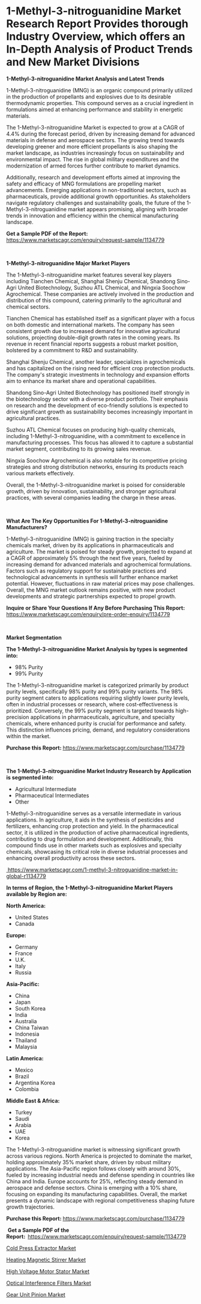 <p><h1>1-Methyl-3-nitroguanidine Market Research Report Provides thorough Industry Overview, which offers an In-Depth Analysis of Product Trends and New Market Divisions</h1></p><p><strong>1-Methyl-3-nitroguanidine Market Analysis and Latest Trends</strong></p>
<p><p>1-Methyl-3-nitroguanidine (MNG) is an organic compound primarily utilized in the production of propellants and explosives due to its desirable thermodynamic properties. This compound serves as a crucial ingredient in formulations aimed at enhancing performance and stability in energetic materials.</p><p>The 1-Methyl-3-nitroguanidine Market is expected to grow at a CAGR of 4.4% during the forecast period, driven by increasing demand for advanced materials in defense and aerospace sectors. The growing trend towards developing greener and more efficient propellants is also shaping the market landscape, as industries increasingly focus on sustainability and environmental impact. The rise in global military expenditures and the modernization of armed forces further contribute to market dynamics.</p><p>Additionally, research and development efforts aimed at improving the safety and efficacy of MNG formulations are propelling market advancements. Emerging applications in non-traditional sectors, such as pharmaceuticals, provide additional growth opportunities. As stakeholders navigate regulatory challenges and sustainability goals, the future of the 1-Methyl-3-nitroguanidine market appears promising, aligning with broader trends in innovation and efficiency within the chemical manufacturing landscape.</p></p>
<p><strong>Get a Sample PDF of the Report:&nbsp;</strong> <a href="https://www.marketscagr.com/enquiry/request-sample/1134779?utm_campaign=1285&utm_medium=2&utm_source=Github&utm_content=ia&utm_term=18102024&utm_id=1-methyl-3-nitroguanidine">https://www.marketscagr.com/enquiry/request-sample/1134779</a></p>
<p>&nbsp;</p>
<p><strong>1-Methyl-3-nitroguanidine Major Market Players</strong></p>
<p><p>The 1-Methyl-3-nitroguanidine market features several key players including Tianchen Chemical, Shanghai Shenju Chemical, Shandong Sino-Agri United Biotechnology, Suzhou ATL Chemical, and Ningxia Soochow Agrochemical. These companies are actively involved in the production and distribution of this compound, catering primarily to the agricultural and chemical sectors.</p><p>Tianchen Chemical has established itself as a significant player with a focus on both domestic and international markets. The company has seen consistent growth due to increased demand for innovative agricultural solutions, projecting double-digit growth rates in the coming years. Its revenue in recent financial reports suggests a robust market position, bolstered by a commitment to R&D and sustainability.</p><p>Shanghai Shenju Chemical, another leader, specializes in agrochemicals and has capitalized on the rising need for efficient crop protection products. The company's strategic investments in technology and expansion efforts aim to enhance its market share and operational capabilities.</p><p>Shandong Sino-Agri United Biotechnology has positioned itself strongly in the biotechnology sector with a diverse product portfolio. Their emphasis on research and the development of eco-friendly solutions is expected to drive significant growth as sustainability becomes increasingly important in agricultural practices.</p><p>Suzhou ATL Chemical focuses on producing high-quality chemicals, including 1-Methyl-3-nitroguanidine, with a commitment to excellence in manufacturing processes. This focus has allowed it to capture a substantial market segment, contributing to its growing sales revenue.</p><p>Ningxia Soochow Agrochemical is also notable for its competitive pricing strategies and strong distribution networks, ensuring its products reach various markets effectively.</p><p>Overall, the 1-Methyl-3-nitroguanidine market is poised for considerable growth, driven by innovation, sustainability, and stronger agricultural practices, with several companies leading the charge in these areas.</p></p>
<p>&nbsp;</p>
<p><strong>What Are The Key Opportunities For 1-Methyl-3-nitroguanidine Manufacturers?</strong></p>
<p><p>1-Methyl-3-nitroguanidine (MNG) is gaining traction in the specialty chemicals market, driven by its applications in pharmaceuticals and agriculture. The market is poised for steady growth, projected to expand at a CAGR of approximately 5% through the next five years, fueled by increasing demand for advanced materials and agrochemical formulations. Factors such as regulatory support for sustainable practices and technological advancements in synthesis will further enhance market potential. However, fluctuations in raw material prices may pose challenges. Overall, the MNG market outlook remains positive, with new product developments and strategic partnerships expected to propel growth.</p></p>
<p><strong>Inquire or Share Your Questions If Any Before Purchasing This Report:</strong> <a href="https://www.marketscagr.com/enquiry/pre-order-enquiry/1134779?utm_campaign=1285&utm_medium=2&utm_source=Github&utm_content=ia&utm_term=18102024&utm_id=1-methyl-3-nitroguanidine">https://www.marketscagr.com/enquiry/pre-order-enquiry/1134779</a></p>
<p>&nbsp;</p>
<p><strong>Market Segmentation</strong></p>
<p><strong>The 1-Methyl-3-nitroguanidine Market Analysis by types is segmented into:</strong></p>
<p><ul><li>98% Purity</li><li>99% Purity</li></ul></p>
<p><p>The 1-Methyl-3-nitroguanidine market is categorized primarily by product purity levels, specifically 98% purity and 99% purity variants. The 98% purity segment caters to applications requiring slightly lower purity levels, often in industrial processes or research, where cost-effectiveness is prioritized. Conversely, the 99% purity segment is targeted towards high-precision applications in pharmaceuticals, agriculture, and specialty chemicals, where enhanced purity is crucial for performance and safety. This distinction influences pricing, demand, and regulatory considerations within the market.</p></p>
<p><strong>Purchase this Report:&nbsp;</strong><a href="https://www.marketscagr.com/purchase/1134779?utm_campaign=1285&utm_medium=2&utm_source=Github&utm_content=ia&utm_term=18102024&utm_id=1-methyl-3-nitroguanidine">https://www.marketscagr.com/purchase/1134779</a></p>
<p>&nbsp;</p>
<p><strong>The 1-Methyl-3-nitroguanidine Market Industry Research by Application is segmented into:</strong></p>
<p><ul><li>Agricultural Intermediate</li><li>Pharmaceutical Intermediates</li><li>Other</li></ul></p>
<p><p>1-Methyl-3-nitroguanidine serves as a versatile intermediate in various applications. In agriculture, it aids in the synthesis of pesticides and fertilizers, enhancing crop protection and yield. In the pharmaceutical sector, it is utilized in the production of active pharmaceutical ingredients, contributing to drug formulation and development. Additionally, this compound finds use in other markets such as explosives and specialty chemicals, showcasing its critical role in diverse industrial processes and enhancing overall productivity across these sectors.</p></p>
<p><a href="https://www.marketscagr.com/1-methyl-3-nitroguanidine-market-in-global-r1134779?utm_campaign=1285&utm_medium=2&utm_source=Github&utm_content=ia&utm_term=18102024&utm_id=1-methyl-3-nitroguanidine">&nbsp;https://www.marketscagr.com/1-methyl-3-nitroguanidine-market-in-global-r1134779</a></p>
<p><strong>In terms of Region, the 1-Methyl-3-nitroguanidine Market Players available by Region are:</strong></p>
<p>
    <p> <strong> North America: </strong>
        <ul>
            <li>United States</li>
            <li>Canada</li>
        </ul>
        </p> 
    <p> <strong> Europe: </strong>
        <ul>
            <li>Germany</li>
            <li>France</li>
            <li>U.K.</li>
            <li>Italy</li>
            <li>Russia</li>
        </ul>
        </p> 
    <p> <strong> Asia-Pacific: </strong>
        <ul>
            <li>China</li>
            <li>Japan</li>
            <li>South Korea</li>
            <li>India</li>
            <li>Australia</li>
            <li>China Taiwan</li>
            <li>Indonesia</li>
            <li>Thailand</li>
            <li>Malaysia</li>
        </ul>
        </p> 
    <p> <strong> Latin America: </strong>
        <ul>
            <li>Mexico</li>
            <li>Brazil</li>
            <li>Argentina Korea</li>
            <li>Colombia</li>
        </ul>
        </p> 
    <p> <strong> Middle East & Africa: </strong>
        <ul>
            <li>Turkey</li>
            <li>Saudi</li>
            <li>Arabia</li>
            <li>UAE</li>
            <li>Korea</li>
        </ul>
    </p>
    </p>
<p><p>The 1-Methyl-3-nitroguanidine market is witnessing significant growth across various regions. North America is projected to dominate the market, holding approximately 35% market share, driven by robust military applications. The Asia-Pacific region follows closely with around 30%, fueled by increasing industrial needs and defense spending in countries like China and India. Europe accounts for 25%, reflecting steady demand in aerospace and defense sectors. China is emerging with a 10% share, focusing on expanding its manufacturing capabilities. Overall, the market presents a dynamic landscape with regional competitiveness shaping future growth trajectories.</p></p>
<p><strong>Purchase this Report: </strong><a href="https://www.marketscagr.com/purchase/1134779?utm_campaign=1285&utm_medium=2&utm_source=Github&utm_content=ia&utm_term=18102024&utm_id=1-methyl-3-nitroguanidine">https://www.marketscagr.com/purchase/1134779</a></p>
<p>&nbsp;<strong>Get a Sample PDF of the Report:&nbsp;&nbsp;</strong><a href="https://www.marketscagr.com/enquiry/request-sample/1134779?utm_campaign=1285&utm_medium=2&utm_source=Github&utm_content=ia&utm_term=18102024&utm_id=1-methyl-3-nitroguanidine">https://www.marketscagr.com/enquiry/request-sample/1134779</a></p>
<p><strong></strong></p>
<p><p><a href="https://issuu.com/reportprime-2/docs/cold-press-extractor-market-size-20_8f76d69bfbc8a9?utm_campaign=1285&utm_medium=2&utm_source=Github&utm_content=ia&utm_term=18102024&utm_id=1-methyl-3-nitroguanidine">Cold Press Extractor Market</a></p><p><a href="https://issuu.com/reportprime-2/docs/heating-magnetic-stirrer-market-siz_4f106384db0452?utm_campaign=1285&utm_medium=2&utm_source=Github&utm_content=ia&utm_term=18102024&utm_id=1-methyl-3-nitroguanidine">Heating Magnetic Stirrer Market</a></p><p><a href="https://github.com/shanicesca7t/Market-Research-Report-List-1/blob/main/high-voltage-motor-stator-market.md?utm_campaign=1285&utm_medium=2&utm_source=Github&utm_content=ia&utm_term=18102024&utm_id=1-methyl-3-nitroguanidine">High Voltage Motor Stator Market</a></p><p><a href="https://www.linkedin.com/pulse/optical-interference-filters-market-innovations-trends-rqpac?utm_campaign=1285&utm_medium=2&utm_source=Github&utm_content=ia&utm_term=18102024&utm_id=1-methyl-3-nitroguanidine">Optical Interference Filters Market</a></p><p><a href="https://github.com/sofayahoo2023/Market-Research-Report-List-6/blob/main/gear-unit-pinion-market.md?utm_campaign=1285&utm_medium=2&utm_source=Github&utm_content=ia&utm_term=18102024&utm_id=1-methyl-3-nitroguanidine">Gear Unit Pinion Market</a></p></p>